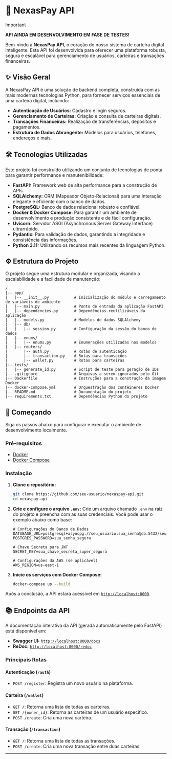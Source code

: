 # 🚀 NexasPay API

> [!IMPORTANT]
> **API AINDA EM DESENVOLVIMENTO EM FASE DE TESTES!**

Bem-vindo à **NexasPay API**, o coração do nosso sistema de carteira digital inteligente. Esta API foi desenvolvida para oferecer uma plataforma robusta, segura e escalável para gerenciamento de usuários, carteiras e transações financeiras.

[](https://www.google.com/search?q=https://github.com/seu-usuario/nexaspay-api)
[](https://opensource.org/licenses/MIT)
[](https://www.python.org/downloads/release/python-311/)

## ✨ Visão Geral

A NexasPay API é uma solução de backend completa, construída com as mais modernas tecnologias Python, para fornecer serviços essenciais de uma carteira digital, incluindo:

  * **Autenticação de Usuários:** Cadastro e login seguros.
  * **Gerenciamento de Carteiras:** Criação e consulta de carteiras digitais.
  * **Transações Financeiras:** Realização de transferências, depósitos e pagamentos.
  * **Estrutura de Dados Abrangente:** Modelos para usuários, telefones, endereços e mais.

## 🛠️ Tecnologias Utilizadas

Este projeto foi construído utilizando um conjunto de tecnologias de ponta para garantir performance e manutenibilidade:

  * **FastAPI:** Framework web de alta performance para a construção de APIs.
  * **SQLAlchemy:** ORM (Mapeador Objeto-Relacional) para uma interação elegante e eficiente com o banco de dados.
  * **PostgreSQL:** Banco de dados relacional robusto e confiável.
  * **Docker & Docker Compose:** Para garantir um ambiente de desenvolvimento e produção consistente e de fácil configuração.
  * **Uvicorn:** Servidor ASGI (Asynchronous Server Gateway Interface) ultrarrápido.
  * **Pydantic:** Para validação de dados, garantindo a integridade e consistência das informações.
  * **Python 3.11:** Utilizando os recursos mais recentes da linguagem Python.

## ⚙️ Estrutura do Projeto

O projeto segue uma estrutura modular e organizada, visando a escalabilidade e a facilidade de manutenção:

```
/
|-- app/
|   |-- __init__.py           # Inicialização do módulo e carregamento de variáveis de ambiente
|   |-- main.py               # Ponto de entrada da aplicação FastAPI
|   |-- dependencies.py       # Dependências reutilizáveis da aplicação
|   |-- models.py             # Modelos de dados SQLAlchemy
|   |-- db/
|   |   |-- session.py        # Configuração da sessão do banco de dados
|   |-- enums/
|   |   |-- enums.py          # Enumerações utilizadas nos modelos
|   |-- routers/
|       |-- auth.py           # Rotas de autenticação
|       |-- transaction.py    # Rotas para transações
|       |-- wallet.py         # Rotas para carteiras
|-- tests/
|   |-- generate_id.py        # Script de teste para geração de IDs
|-- .gitignore                # Arquivos a serem ignorados pelo Git
|-- Dockerfile                # Instruções para a construção da imagem Docker
|-- docker-compose.yml        # Orquestração dos contêineres Docker
|-- README.md                 # Documentação do projeto
|-- requirements.txt          # Dependências Python do projeto
```

## 🚀 Começando

Siga os passos abaixo para configurar e executar o ambiente de desenvolvimento localmente.

### Pré-requisitos

  * [Docker](https://www.docker.com/get-started)
  * [Docker Compose](https://docs.docker.com/compose/install/)

### Instalação

1.  **Clone o repositório:**

    ```bash
    git clone https://github.com/seu-usuario/nexaspay-api.git
    cd nexaspay-api
    ```

2.  **Crie e configure o arquivo `.env`:**
    Crie um arquivo chamado `.env` na raiz do projeto e preencha com as suas credenciais. Você pode usar o exemplo abaixo como base:

    ```env
    # Configurações do Banco de Dados
    DATABASE_URL=postgresql+asyncpg://seu_usuario:sua_senha@db:5432/seu_banco_de_dados
    POSTGRES_PASSWORD=sua_senha_segura

    # Chave Secreta para JWT
    SECRET_KEY=sua_chave_secreta_super_segura

    # Configurações da AWS (se aplicável)
    AWS_REGION=us-east-1
    ```

3.  **Inicie os serviços com Docker Compose:**

    ```bash
    docker-compose up --build
    ```

Após a conclusão, a API estará acessível em [`http://localhost:8000`](https://www.google.com/search?q=http://localhost:8000).

## 📚 Endpoints da API

A documentação interativa da API (gerada automaticamente pelo FastAPI) está disponível em:

  * **Swagger UI:** [`http://localhost:8000/docs`](https://www.google.com/search?q=http://localhost:8000/docs)
  * **ReDoc:** [`http://localhost:8000/redoc`](https://www.google.com/search?q=http://localhost:8000/redoc)

### Principais Rotas

#### Autenticação (`/auth`)

  * `POST /register`: Registra um novo usuário na plataforma.

#### Carteira (`/wallet`)

  * `GET /`: Retorna uma lista de todas as carteiras.
  * `GET /{owner_id}`: Retorna as carteiras de um usuário específico.
  * `POST /create`: Cria uma nova carteira.

#### Transação (`/transaction`)

  * `GET /`: Retorna uma lista de todas as transações.
  * `POST /create`: Cria uma nova transação entre duas carteiras.

-----

